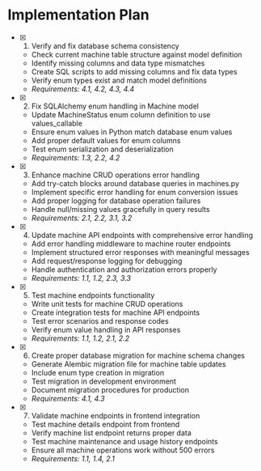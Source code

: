 # Implementation Plan

- [x] 1. Verify and fix database schema consistency











  - Check current machine table structure against model definition
  - Identify missing columns and data type mismatches
  - Create SQL scripts to add missing columns and fix data types
  - Verify enum types exist and match model definitions
  - _Requirements: 4.1, 4.2, 4.3, 4.4_

- [x] 2. Fix SQLAlchemy enum handling in Machine model









  - Update MachineStatus enum column definition to use values_callable
  - Ensure enum values in Python match database enum values
  - Add proper default values for enum columns
  - Test enum serialization and deserialization
  - _Requirements: 1.3, 2.2, 4.2_

- [x] 3. Enhance machine CRUD operations error handling











  - Add try-catch blocks around database queries in machines.py
  - Implement specific error handling for enum conversion issues
  - Add proper logging for database operation failures
  - Handle null/missing values gracefully in query results
  - _Requirements: 2.1, 2.2, 3.1, 3.2_

- [x] 4. Update machine API endpoints with comprehensive error handling






  - Add error handling middleware to machine router endpoints
  - Implement structured error responses with meaningful messages
  - Add request/response logging for debugging
  - Handle authentication and authorization errors properly
  - _Requirements: 1.1, 1.2, 2.3, 3.3_

- [x] 5. Test machine endpoints functionality





  - Write unit tests for machine CRUD operations
  - Create integration tests for machine API endpoints
  - Test error scenarios and response codes
  - Verify enum value handling in API responses
  - _Requirements: 1.1, 1.2, 2.1, 2.2_

- [x] 6. Create proper database migration for machine schema changes





  - Generate Alembic migration file for machine table updates
  - Include enum type creation in migration
  - Test migration in development environment
  - Document migration procedures for production
  - _Requirements: 4.1, 4.3_

- [x] 7. Validate machine endpoints in frontend integration






  - Test machine details endpoint from frontend
  - Verify machine list endpoint returns proper data
  - Test machine maintenance and usage history endpoints
  - Ensure all machine operations work without 500 errors
  - _Requirements: 1.1, 1.4, 2.1_
